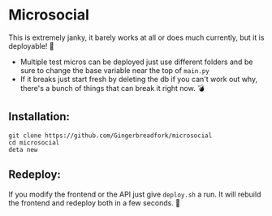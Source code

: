 # Microsocial

This is extremely janky, it barely works at all or does much currently, but it is deployable! 😬

* Multiple test micros can be deployed just use different folders and be sure to change the base variable near the top of ```main.py```
* If it breaks just start fresh by deleting the db if you can't work out why, there's a bunch of things that can break it right now. 💣

## Installation:
```
git clone https://github.com/Gingerbreadfork/microsocial
cd microsocial
deta new
```

## Redeploy:
If you modify the frontend or the API just give ```deploy.sh``` a run. It will rebuild the frontend and redeploy both in a few seconds. 🚀
